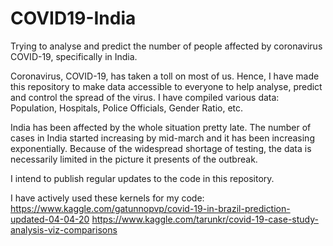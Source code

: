 # COVID19-India
Trying to analyse and predict the number of people affected by coronavirus COVID-19, specifically in India. 

Coronavirus, COVID-19, has taken a toll on most of us. Hence, I have made this repository to make data accessible to everyone to help analyse, predict and control the spread of the virus. I have compiled various data: Population, Hospitals, Police Officials, Gender Ratio, etc.

India has been affected by the whole situation pretty late. The number of cases in India started increasing by mid-march and it has been increasing exponentially. Because of the widespread shortage of testing, the data is necessarily limited in the picture it presents of the outbreak.

I intend to publish regular updates to the code in this repository.


I have actively used these kernels for my code:
https://www.kaggle.com/gatunnopvp/covid-19-in-brazil-prediction-updated-04-04-20
https://www.kaggle.com/tarunkr/covid-19-case-study-analysis-viz-comparisons
